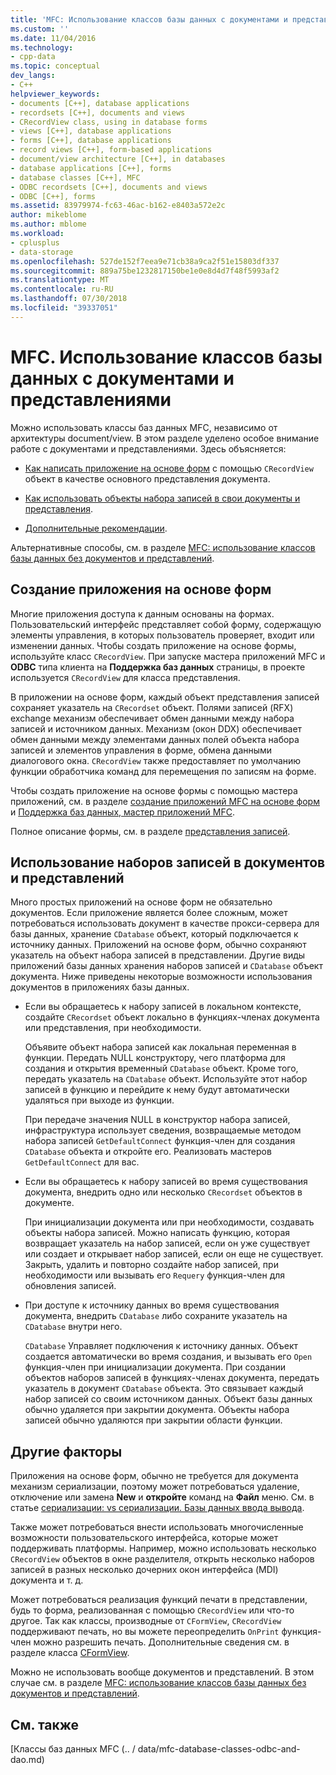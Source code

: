 ```yaml
---
title: 'MFC: Использование классов базы данных с документами и представлениями | Документация Майкрософт'
ms.custom: ''
ms.date: 11/04/2016
ms.technology:
- cpp-data
ms.topic: conceptual
dev_langs:
- C++
helpviewer_keywords:
- documents [C++], database applications
- recordsets [C++], documents and views
- CRecordView class, using in database forms
- views [C++], database applications
- forms [C++], database applications
- record views [C++], form-based applications
- document/view architecture [C++], in databases
- database applications [C++], forms
- database classes [C++], MFC
- ODBC recordsets [C++], documents and views
- ODBC [C++], forms
ms.assetid: 83979974-fc63-46ac-b162-e8403a572e2c
author: mikeblome
ms.author: mblome
ms.workload:
- cplusplus
- data-storage
ms.openlocfilehash: 527de152f7eea9e71cb38a9ca2f51e15803df337
ms.sourcegitcommit: 889a75be1232817150be1e0e8d4d7f48f5993af2
ms.translationtype: MT
ms.contentlocale: ru-RU
ms.lasthandoff: 07/30/2018
ms.locfileid: "39337051"
---
```

# <a name="mfc-using-database-classes-with-documents-and-views"></a>MFC. Использование классов базы данных с документами и представлениями
Можно использовать классы баз данных MFC, независимо от архитектуры document/view. В этом разделе уделено особое внимание работе с документами и представлениями. Здесь объясняется:  
  
-   [Как написать приложение на основе форм](#_core_writing_a_form.2d.based_application) с помощью `CRecordView` объект в качестве основного представления документа.  
  
-   [Как использовать объекты набора записей в свои документы и представления](#_core_using_recordsets_in_documents_and_views).  
  
-   [Дополнительные рекомендации](#_core_other_factors).  
  
 Альтернативные способы, см. в разделе [MFC: использование классов базы данных без документов и представлений](../data/mfc-using-database-classes-without-documents-and-views.md).  
  
##  <a name="_core_writing_a_form.2d.based_application"></a> Создание приложения на основе форм  
 Многие приложения доступа к данным основаны на формах. Пользовательский интерфейс представляет собой форму, содержащую элементы управления, в которых пользователь проверяет, входит или изменении данных. Чтобы создать приложение на основе формы, используйте класс `CRecordView`. При запуске мастера приложений MFC и **ODBC** типа клиента на **Поддержка баз данных** страницы, в проекте используется `CRecordView` для класса представления.
  
 В приложении на основе форм, каждый объект представления записей сохраняет указатель на `CRecordset` объект. Полями записей (RFX) exchange механизм обеспечивает обмен данными между набора записей и источником данных. Механизм (окон DDX) обеспечивает обмен данными между элементами данных полей объекта набора записей и элементов управления в форме, обмена данными диалогового окна. `CRecordView` также предоставляет по умолчанию функции обработчика команд для перемещения по записям на форме.  
  
 Чтобы создать приложение на основе формы с помощью мастера приложений, см. в разделе [создание приложений MFC на основе форм](../mfc/reference/creating-a-forms-based-mfc-application.md) и [Поддержка баз данных, мастер приложений MFC](../mfc/reference/database-support-mfc-application-wizard.md).  
  
 Полное описание формы, см. в разделе [представления записей](../data/record-views-mfc-data-access.md).  
  
##  <a name="_core_using_recordsets_in_documents_and_views"></a> Использование наборов записей в документов и представлений  
 Много простых приложений на основе форм не обязательно документов. Если приложение является более сложным, может потребоваться использовать документ в качестве прокси-сервера для базы данных, хранение `CDatabase` объект, который подключается к источнику данных. Приложений на основе форм, обычно сохраняют указатель на объект набора записей в представлении. Другие виды приложений базы данных хранения наборов записей и `CDatabase` объект документа. Ниже приведены некоторые возможности использования документов в приложениях базы данных.  
  
-   Если вы обращаетесь к набору записей в локальном контексте, создайте `CRecordset` объект локально в функциях-членах документа или представления, при необходимости.  
  
     Объявите объект набора записей как локальная переменная в функции. Передать NULL конструктору, чего платформа для создания и открытия временный `CDatabase` объект. Кроме того, передать указатель на `CDatabase` объект. Используйте этот набор записей в функцию и перейдите к нему будут автоматически удаляться при выходе из функции.  
  
     При передаче значения NULL в конструктор набора записей, инфраструктура использует сведения, возвращаемые методом набора записей `GetDefaultConnect` функция-член для создания `CDatabase` объекта и откройте его. Реализовать мастеров `GetDefaultConnect` для вас.  
  
-   Если вы обращаетесь к набору записей во время существования документа, внедрить одно или несколько `CRecordset` объектов в документе.  
  
     При инициализации документа или при необходимости, создавать объекты набора записей. Можно написать функцию, которая возвращает указатель на набор записей, если он уже существует или создает и открывает набор записей, если он еще не существует. Закрыть, удалить и повторно создайте набор записей, при необходимости или вызывать его `Requery` функция-член для обновления записей.  
  
-   При доступе к источнику данных во время существования документа, внедрить `CDatabase` либо сохраните указатель на `CDatabase` внутри него.  
  
     `CDatabase` Управляет подключения к источнику данных. Объект создается автоматически во время создания, и вызывать его `Open` функция-член при инициализации документа. При создании объектов наборов записей в функциях-членах документа, передать указатель в документ `CDatabase` объекта. Это связывает каждый набор записей со своим источником данных. Объект базы данных обычно удаляется при закрытии документа. Объекты набора записей обычно удаляются при закрытии области функции.  
  
##  <a name="_core_other_factors"></a> Другие факторы  
 Приложения на основе форм, обычно не требуется для документа механизм сериализации, поэтому может потребоваться удаление, отключение или замена **New** и **откройте** команд на **Файл** меню. См. в статье [сериализации: vs сериализации. Базы данных ввода вывода](../mfc/serialization-serialization-vs-database-input-output.md).  
  
 Также может потребоваться внести использовать многочисленные возможности пользовательского интерфейса, которые может поддерживать платформы. Например, можно использовать несколько `CRecordView` объектов в окне разделителя, открыть несколько наборов записей в разных несколько дочерних окон интерфейса (MDI) документа и т. д.  
  
 Может потребоваться реализация функций печати в представлении, будь то форма, реализованная с помощью `CRecordView` или что-то другое. Так как классы, производные от `CFormView`, `CRecordView` поддерживают печать, но вы можете переопределить `OnPrint` функция-член можно разрешить печать. Дополнительные сведения см. в разделе класса [CFormView](../mfc/reference/cformview-class.md).  
  
 Можно не использовать вообще документов и представлений. В этом случае см. в разделе [MFC: использование классов базы данных без документов и представлений](../data/mfc-using-database-classes-without-documents-and-views.md).  
  
## <a name="see-also"></a>См. также  
 [Классы баз данных MFC (.. / data/mfc-database-classes-odbc-and-dao.md)